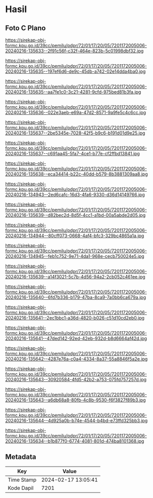# Hasil

## Foto C Plano

https://sirekap-obj-formc.kpu.go.id/39cc/pemilu/pdpr/72/01/17/20/05/7201172005006-20240216-135633--2f91c56f-c32f-464e-823b-5c01998dbf32.jpg

https://sirekap-obj-formc.kpu.go.id/39cc/pemilu/pdpr/72/01/17/20/05/7201172005006-20240216-135635--197ef6d6-de9c-45db-a742-02e14dda4ba0.jpg

https://sirekap-obj-formc.kpu.go.id/39cc/pemilu/pdpr/72/01/17/20/05/7201172005006-20240216-135635--aa7fe1c0-3c21-4281-9cfd-975bed81b3fa.jpg

https://sirekap-obj-formc.kpu.go.id/39cc/pemilu/pdpr/72/01/17/20/05/7201172005006-20240216-135636--022e3aeb-e69a-47d2-8571-9a9fe5c4c6cc.jpg

https://sirekap-obj-formc.kpu.go.id/39cc/pemilu/pdpr/72/01/17/20/05/7201172005006-20240216-135637--2be5345e-7028-42f5-b9c6-b191d01d9e25.jpg

https://sirekap-obj-formc.kpu.go.id/39cc/pemilu/pdpr/72/01/17/20/05/7201172005006-20240216-135637--c691aa45-5fa7-4ce1-b77e-cf2ffbd13841.jpg

https://sirekap-obj-formc.kpu.go.id/39cc/pemilu/pdpr/72/01/17/20/05/7201172005006-20240216-135638--eca34414-b22c-40dd-b579-8b3881309aa8.jpg

https://sirekap-obj-formc.kpu.go.id/39cc/pemilu/pdpr/72/01/17/20/05/7201172005006-20240216-134943--2ed6cafc-16d3-4fa6-9330-d36d14149766.jpg

https://sirekap-obj-formc.kpu.go.id/39cc/pemilu/pdpr/72/01/17/20/05/7201172005006-20240216-135639--d82bec2d-8d5f-4cc1-a1bd-00a5abde2d05.jpg

https://sirekap-obj-formc.kpu.go.id/39cc/pemilu/pdpr/72/01/17/20/05/7201172005006-20240216-134944--80cff073-0668-4af4-bfc3-329bc4865a1a.jpg

https://sirekap-obj-formc.kpu.go.id/39cc/pemilu/pdpr/72/01/17/20/05/7201172005006-20240216-134945--feb1c752-9e71-4da1-968e-cecb750024e5.jpg

https://sirekap-obj-formc.kpu.go.id/39cc/pemilu/pdpr/72/01/17/20/05/7201172005006-20240216-135639--a14f3021-5c7b-4d56-94a2-2cb052c461ee.jpg

https://sirekap-obj-formc.kpu.go.id/39cc/pemilu/pdpr/72/01/17/20/05/7201172005006-20240216-135640--6fd7b336-b179-47ba-8ca9-7a0bb6ca679a.jpg

https://sirekap-obj-formc.kpu.go.id/39cc/pemilu/pdpr/72/01/17/20/05/7201172005006-20240216-135641--2ec1bbc1-a36d-4820-b026-c51d10cd2eb0.jpg

https://sirekap-obj-formc.kpu.go.id/39cc/pemilu/pdpr/72/01/17/20/05/7201172005006-20240216-135641--47ded142-92ed-42eb-932d-b8d6664af42d.jpg

https://sirekap-obj-formc.kpu.go.id/39cc/pemilu/pdpr/72/01/17/20/05/7201172005006-20240216-135642--4287e76a-c0a4-4334-8a37-55a8846f5a2e.jpg

https://sirekap-obj-formc.kpu.go.id/39cc/pemilu/pdpr/72/01/17/20/05/7201172005006-20240216-135643--30920584-4fd5-42b2-a753-075fd757257d.jpg

https://sirekap-obj-formc.kpu.go.id/39cc/pemilu/pdpr/72/01/17/20/05/7201172005006-20240216-135643--a6db68a8-80fb-4c8b-9530-f6f3827f89b3.jpg

https://sirekap-obj-formc.kpu.go.id/39cc/pemilu/pdpr/72/01/17/20/05/7201172005006-20240216-135644--4d925a0b-b74e-4544-b4bd-e73ffd325bb3.jpg

https://sirekap-obj-formc.kpu.go.id/39cc/pemilu/pdpr/72/01/17/20/05/7201172005006-20240216-135634--b1b877f0-6774-4081-801d-474ba8101368.jpg


## Metadata

| Key        | Value               |
| ---------- | ------------------- |
| Time Stamp | 2024-02-17 13:05:41 |
| Kode Dapil | 7201                |



